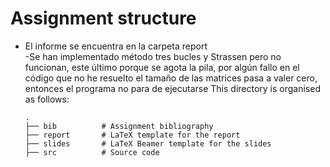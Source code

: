 # Assignment structure
- El informe se encuentra en la carpeta report  
-Se han implementado método tres bucles y Strassen pero no funcionan, este último porque se agota la pila, por algún fallo en el código que no he resuelto el tamaño de las matrices pasa a valer cero, entonces el programa no para de ejecutarse
This directory is organised as follows:

      .
      ├── bib          # Assignment bibliography
      ├── report       # LaTeX template for the report
      ├── slides       # LaTeX Beamer template for the slides
      ├── src          # Source code
